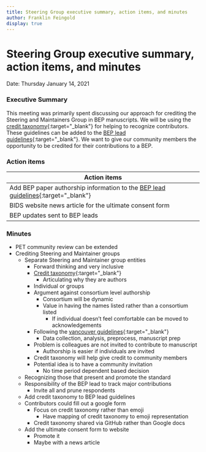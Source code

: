 ```yaml
---
title: Steering Group executive summary, action items, and minutes
author: Franklin Feingold
display: true
---
```


# Steering Group executive summary, action items, and minutes

Date: Thursday January 14, 2021

<!--more-->

### Executive Summary

This meeting was primarily spent discussing our approach for crediting the Steering and Maintainers Group in BEP manuscripts. We will be using the [credit taxonomy](https://credit.niso.org/){:target="_blank"} for helping to recognize contributors. These guidelines can be added to the [BEP lead guidelines](https://docs.google.com/document/d/1pWmEEY-1-WuwBPNy5tDAxVJYQ9Een4hZJM06tQZg8X4/edit){:target="_blank"}. We want to give our community members the opportunity to be credited for their contributions to a BEP.

### Action items

| Action items |
| -------- |
| Add BEP paper authorship information to the [BEP lead guidelines](https://docs.google.com/document/d/1pWmEEY-1-WuwBPNy5tDAxVJYQ9Een4hZJM06tQZg8X4/edit){:target="_blank"} |
| BIDS website news article for the ultimate consent form |
| BEP updates sent to BEP leads |

### Minutes

- PET community review can be extended
- Crediting Steering and Maintainer groups
  - Separate Steering and Maintainer group entities
    - Forward thinking and very inclusive
    - [Credit taxonomy](https://credit.niso.org/){:target="_blank"}
      - Articulating why they are authors
    - Individual or groups
    - Argument against consortium level authorship
      - Consortium will be dynamic
      - Value in having the names listed rather than a consortium listed
        - If individual doesn’t feel comfortable can be moved to acknowledgements
    - Following the [vancouver guidelines](http://www.icmje.org/recommendations/browse/roles-and-responsibilities/defining-the-role-of-authors-and-contributors.html){:target="_blank"}
      - Data collection, analysis, preprocess, manuscript prep
    - Problem is colleagues are not invited to contribute to manuscript
      - Authorship is easier if individuals are invited
    - Credit taxonomy will help give credit to community members
    - Potential idea is to have a community invitation
      - No time period dependent based decision
  - Recognizing those that present and promote the standard
  - Responsibility of the BEP lead to track major contributions
    - Invite all and prune respondents
  - Add credit taxonomy to BEP lead guidelines
  - Contributors could fill out a google form
    - Focus on credit taxonomy rather than emoji
      - Have mapping of credit taxonomy to emoji representation
    - Credit taxonomy shared via GitHub rather than Google docs
  - Add the ultimate consent form to website
    - Promote it
    - Maybe with a news article
